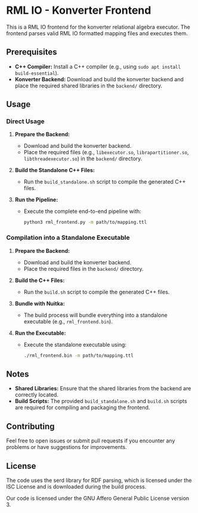 # RML IO - Konverter Frontend

This is a RML IO frontend for the konverter relational algebra executor. The frontend parses valid RML IO formatted mapping files and executes them.

## Prerequisites

- **C++ Compiler:** Install a C++ compiler (e.g., using `sudo apt install build-essential`).
- **Konverter Backend:** Download and build the konverter backend and place the required shared libraries in the `backend/` directory.

## Usage

### Direct Usage

1. **Prepare the Backend:**
   - Download and build the konverter backend.
   - Place the required files (e.g., `libexecutor.so`, `librapartitioner.so`, `libthreadexecutor.so`) in the `backend/` directory.

2. **Build the Standalone C++ Files:**
   - Run the `build_standalone.sh` script to compile the generated C++ files.

3. **Run the Pipeline:**
   - Execute the complete end-to-end pipeline with:
     ```bash
     python3 rml_frontend.py -m path/to/mapping.ttl
     ```

### Compilation into a Standalone Executable

1. **Prepare the Backend:**
   - Download and build the konverter backend.
   - Place the required files in the `backend/` directory.

2. **Build the C++ Files:**
   - Run the `build.sh` script to compile the generated C++ files.

3. **Bundle with Nuitka:**
   - The build process will bundle everything into a standalone executable (e.g., `rml_frontend.bin`).

4. **Run the Executable:**
   - Execute the standalone executable using:
     ```bash
     ./rml_frontend.bin -m path/to/mapping.ttl
     ```

## Notes

- **Shared Libraries:** Ensure that the shared libraries from the backend are correctly located.
- **Build Scripts:** The provided `build_standalone.sh` and `build.sh` scripts are required for compiling and packaging the frontend.

## Contributing

Feel free to open issues or submit pull requests if you encounter any problems or have suggestions for improvements.

## License
The code uses the serd library for RDF parsing, which is licensed under the ISC License and is downloaded during the build process.

Our code is licensed under the GNU Affero General Public License version 3.